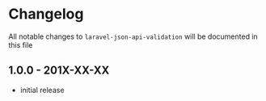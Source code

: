 # Changelog

All notable changes to `laravel-json-api-validation` will be documented in this file

## 1.0.0 - 201X-XX-XX

- initial release
